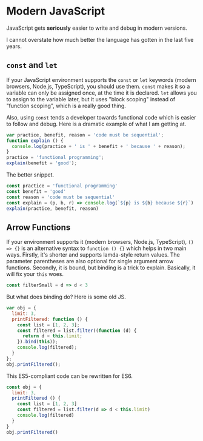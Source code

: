 # Modern JavaScript
JavaScript gets **seriously** easier to write and debug in modern versions.

I cannot overstate how much better the language has gotten in the last five years.

## `const` and `let`
If your JavaScript environment supports the `const` or `let` keywords (modern browsers, Node.js, TypeScript), you should use them. `const` makes it so a variable can only be assigned once, at the time it is declared. `let` allows you to assign to the variable later, but it uses "block scoping" instead of "function scoping", which is a really good thing.

Also, using `const` tends a developer towards functional code which is easier to follow and debug. Here is a dramatic example of what I am getting at.

```js
var practice, benefit, reason = 'code must be sequential';
function explain () {
  console.log(practice + ' is ' + benefit + ' because ' + reason);
}
practice = 'functional programming';
explain(benefit = 'good');
```

The better snippet.

```js
const practice = 'functional programming'
const benefit = 'good'
const reason = 'code must be sequential'
const explain = (p, b, r) => console.log(`${p} is ${b} because ${r}`)
explain(practice, benefit, reason)
```

## Arrow Functions
If your environment supports it (modern browsers, Node.js, TypeScript), `() => {}` is an alternative syntax to `function () {}` which helps in two main ways. Firstly, it's shorter and supports lamda-style return values. The parameter parentheses are also optional for single argument arrow functions. Secondly, it is bound, but binding is a trick to explain. Basically, it will fix your `this` woes.

```js
const filterSmall = d => d < 3
```

But what does binding do? Here is some old JS.

```js
var obj = {
  limit: 3,
  printFiltered: function () {
    const list = [1, 2, 3];
    const filtered = list.filter((function (d) {
      return d < this.limit;
    }).bind(this));
    console.log(filtered);
  }
};
obj.printFiltered();
```

This ES5-compliant code can be rewritten for ES6.

```js
const obj = {
  limit: 3,
  printFiltered () {
    const list = [1, 2, 3]
    const filtered = list.filter(d => d < this.limit)
    console.log(filtered)
  }
}
obj.printFiltered()
```
